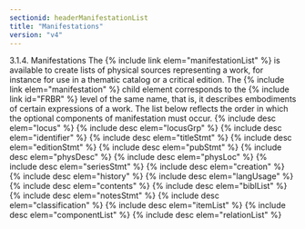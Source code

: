 ```yaml
---
sectionid: headerManifestationList
title: "Manifestations"
version: "v4"
---
```



3.1.4. Manifestations
The {% include link elem="manifestationList" %} is available to create lists of physical sources representing a work, for instance for use in a thematic catalog or a critical edition. The {% include link elem="manifestation" %} child element corresponds to the {% include link id="FRBR" %} level of the same name, that is, it describes embodiments of certain expressions of a work. The list below reflects the order in which the optional components of manifestation must occur.
{% include desc elem="locus" %}
{% include desc elem="locusGrp" %}
{% include desc elem="identifier" %}
{% include desc elem="titleStmt" %}
{% include desc elem="editionStmt" %}
{% include desc elem="pubStmt" %}
{% include desc elem="physDesc" %}
{% include desc elem="physLoc" %}
{% include desc elem="seriesStmt" %}
{% include desc elem="creation" %}
{% include desc elem="history" %}
{% include desc elem="langUsage" %}
{% include desc elem="contents" %}
{% include desc elem="biblList" %}
{% include desc elem="notesStmt" %}
{% include desc elem="classification" %}
{% include desc elem="itemList" %}
{% include desc elem="componentList" %}
{% include desc elem="relationList" %}

